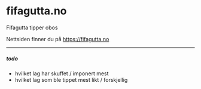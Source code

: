 # fifagutta.no

Fifagutta tipper obos 

Nettsiden finner du på https://fifagutta.no

---

##### todo

- hvilket lag har skuffet / imponert mest
- hvilket lag som ble tippet mest likt / forskjellig
